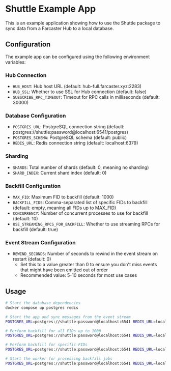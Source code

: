 # Shuttle Example App

This is an example application showing how to use the Shuttle package to sync data from a Farcaster Hub to a local database.

## Configuration

The example app can be configured using the following environment variables:

### Hub Connection
- `HUB_HOST`: Hub host URL (default: hub-full.farcaster.xyz:2283)
- `HUB_SSL`: Whether to use SSL for Hub connection (default: false)
- `SUBSCRIBE_RPC_TIMEOUT`: Timeout for RPC calls in milliseconds (default: 30000)

### Database Configuration
- `POSTGRES_URL`: PostgreSQL connection string (default: postgres://shuttle:password@localhost:6541/postgres)
- `POSTGRES_SCHEMA`: PostgreSQL schema (default: public)
- `REDIS_URL`: Redis connection string (default: localhost:6379)

### Sharding
- `SHARDS`: Total number of shards (default: 0, meaning no sharding)
- `SHARD_INDEX`: Current shard index (default: 0)

### Backfill Configuration
- `MAX_FID`: Maximum FID to backfill (default: 1000)
- `BACKFILL_FIDS`: Comma-separated list of specific FIDs to backfill (default: empty, meaning all FIDs up to MAX_FID)
- `CONCURRENCY`: Number of concurrent processes to use for backfill (default: 10)
- `USE_STREAMING_RPCS_FOR_BACKFILL`: Whether to use streaming RPCs for backfill (default: true)

### Event Stream Configuration
- `REWIND_SECONDS`: Number of seconds to rewind in the event stream on restart (default: 0)
  - Set this to a value greater than 0 to ensure you don't miss events that might have been emitted out of order
  - Recommended value: 5-10 seconds for most use cases

## Usage

```bash
# Start the database dependencies
docker compose up postgres redis

# Start the app and sync messages from the event stream
POSTGRES_URL=postgres://shuttle:password@localhost:6541 REDIS_URL=localhost:6379 HUB_HOST=hub-full.farcaster.xyz:2283 HUB_SSL=false REWIND_SECONDS=5 yarn start start

# Perform backfill for all FIDs up to 1000
POSTGRES_URL=postgres://shuttle:password@localhost:6541 REDIS_URL=localhost:6379 HUB_HOST=hub-full.farcaster.xyz:2283 HUB_SSL=false MAX_FID=1000 yarn start backfill

# Perform backfill for specific FIDs
POSTGRES_URL=postgres://shuttle:password@localhost:6541 REDIS_URL=localhost:6379 HUB_HOST=hub-full.farcaster.xyz:2283 HUB_SSL=false BACKFILL_FIDS=1,2,3 yarn start backfill

# Start the worker for processing backfill jobs
POSTGRES_URL=postgres://shuttle:password@localhost:6541 REDIS_URL=localhost:6379 HUB_HOST=hub-full.farcaster.xyz:2283 HUB_SSL=false yarn start worker
``` 
